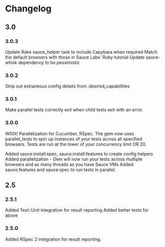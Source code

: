 # Changelog
## 3.0
### 3.0.3
Update Rake sauce_helper task to include Capybara when required
Match the default browsers with those in Sauce Labs' Ruby tutorial
Update sauce-whisk dependency to be pessimistic

### 3.0.2
Strip out extraneous config details from :desired_capabilities

### 3.0.1
Make parallel tests correctly exit when child tests exit with an error.

### 3.0.0
W00t!  Parallelization for Cucumber, RSpec.  The gem now uses parallel_tests to spin up instances of your tests across all specified browsers.  Tests are run at the lower of your concurrency limit OR 20.

Added sauce:install:spec, sauce:install:features to create config helpers
Added parallelization - Gem will now run your tests across multiple browsers and as many threads as you have Sauce VMs
Added sauce:features and sauce:spec to run tests in parallel.

## 2.5
### 2.5.1
Added Test::Unit integration for result reporting
Added better tests for above

### 2.5.0
Added RSpec 2 integration for result reporting.
